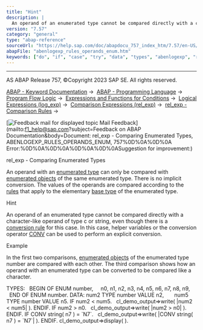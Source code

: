 ```yaml
---
title: "Hint"
description: |
  An operand of an enumerated type cannot be compared directly with a character-like operand of type c or string, even though there is a conversion rule(https://help.sap.com/doc/abapdocu_757_index_htm/7.57/en-US/abenconversion_enumerated.htm) for this case. In this case, helper variables or the conv
version: "7.57"
category: "general"
type: "abap-reference"
sourceUrl: "https://help.sap.com/doc/abapdocu_757_index_htm/7.57/en-US/abenlogexp_rules_operands_enum.htm"
abapFile: "abenlogexp_rules_operands_enum.htm"
keywords: ["do", "if", "case", "try", "data", "types", "abenlogexp", "rules", "operands", "enum"]
---
```


* * *

AS ABAP Release 757, ©Copyright 2023 SAP SE. All rights reserved.

[ABAP - Keyword Documentation](https://help.sap.com/doc/abapdocu_757_index_htm/7.57/en-US/abenabap.htm) →  [ABAP - Programming Language](https://help.sap.com/doc/abapdocu_757_index_htm/7.57/en-US/abenabap_reference.htm) →  [Program Flow Logic](https://help.sap.com/doc/abapdocu_757_index_htm/7.57/en-US/abenabap_flow_logic.htm) →  [Expressions and Functions for Conditions](https://help.sap.com/doc/abapdocu_757_index_htm/7.57/en-US/abenlogical_expr_func.htm) →  [Logical Expressions (log\_exp)](https://help.sap.com/doc/abapdocu_757_index_htm/7.57/en-US/abenlogexp.htm) →  [Comparison Expressions (rel\_exp)](https://help.sap.com/doc/abapdocu_757_index_htm/7.57/en-US/abenlogexp_comp.htm) →  [rel\_exp - Comparison Rules](https://help.sap.com/doc/abapdocu_757_index_htm/7.57/en-US/abenlogexp_rules.htm) → 

 [![](Mail.gif?object=Mail.gif&sap-language=EN "Feedback mail for displayed topic") Mail Feedback](mailto:f1_help@sap.com?subject=Feedback on ABAP Documentation&body=Document: rel_exp - Comparing Enumerated Types, ABENLOGEXP_RULES_OPERANDS_ENUM, 757%0D%0A%0D%0A
Error:%0D%0A%0D%0A%0D%0A%0D%0ASuggestion for improvement:)

rel\_exp - Comparing Enumerated Types

An operand with an [enumerated type](https://help.sap.com/doc/abapdocu_757_index_htm/7.57/en-US/abenenumerated_type_glosry.htm "Glossary Entry") can only be compared with [enumerated objects](https://help.sap.com/doc/abapdocu_757_index_htm/7.57/en-US/abenenumerated_object_glosry.htm "Glossary Entry") of the same enumerated type. There is no implicit conversion. The values of the operands are compared according to the [rules](https://help.sap.com/doc/abapdocu_757_index_htm/7.57/en-US/abenlogexp_rules_operands.htm) that apply to the elementary [base type](https://help.sap.com/doc/abapdocu_757_index_htm/7.57/en-US/abenbase_type_glosry.htm "Glossary Entry") of the enumerated type.

Hint

An operand of an enumerated type cannot be compared directly with a character-like operand of type c or string, even though there is a [conversion rule](https://help.sap.com/doc/abapdocu_757_index_htm/7.57/en-US/abenconversion_enumerated.htm) for this case. In this case, helper variables or the conversion operator [CONV](https://help.sap.com/doc/abapdocu_757_index_htm/7.57/en-US/abenconstructor_expression_conv.htm) can be used to perform an explicit conversion.

Example

In the first two comparisons, [enumerated objects](https://help.sap.com/doc/abapdocu_757_index_htm/7.57/en-US/abenenumerated_object_glosry.htm "Glossary Entry") of the enumerated type number are compared with each other. The third comparison shows how an operand with an enumerated type can be converted to be compared like a character.

TYPES:
  BEGIN OF ENUM number,
    n0, n1, n2, n3, n4, n5, n6, n7, n8, n9,
  END OF ENUM number.
DATA: num2 TYPE number VALUE n2,
      num5 TYPE number VALUE n5.
IF num2 < num5.
  cl\_demo\_output=>write( |num2 < num5| ).
ENDIF.
IF num2 > n0.
  cl\_demo\_output=>write( |num2 > n0| ).
ENDIF.
IF CONV string( n7 ) = \`N7\`.
  cl\_demo\_output=>write( |CONV string( n7 ) = \`N7\`| ).
ENDIF.
cl\_demo\_output=>display( ).